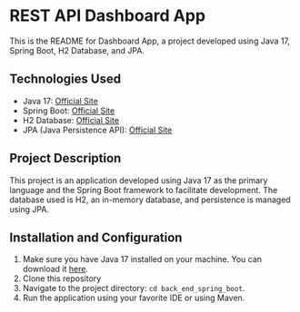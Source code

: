 # REST API Dashboard App

This is the README for Dashboard App, a project developed using Java 17, Spring Boot, H2 Database, and JPA.

## Technologies Used

- Java 17: [Official Site](https://www.oracle.com/java/technologies/javase-jdk17-downloads.html)
- Spring Boot: [Official Site](https://spring.io/projects/spring-boot)
- H2 Database: [Official Site](https://www.h2database.com/html/main.html)
- JPA (Java Persistence API): [Official Site](https://www.oracle.com/java/technologies/persistence-jsp.html)

## Project Description

This project is an application developed using Java 17 as the primary language and the Spring Boot framework to facilitate development. The database used is H2, an in-memory database, and persistence is managed using JPA.

## Installation and Configuration

1. Make sure you have Java 17 installed on your machine. You can download it [here](https://www.oracle.com/java/technologies/javase-jdk17-downloads.html).
2. Clone this repository
3. Navigate to the project directory: `cd back_end_spring_boot`.
4. Run the application using your favorite IDE or using Maven.

